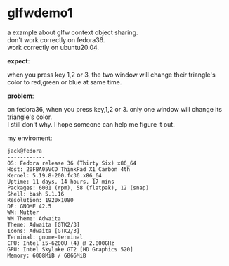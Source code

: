 # glfwdemo1

a example about glfw context object sharing. <br/>
don't work correctly on fedora36. <br/>
work correctly on ubuntu20.04. <br/>

**expect**: 

when you press key 1,2 or 3, the two window will change their triangle's color to red,green or blue at same time.

**problem**:

on fedora36, when you press key,1,2 or 3. only one window will change its triangle's color.  <br/>
I still don't why. I hope someone can help me figure it out.

my enviroment:
```
jack@fedora 
------------ 
OS: Fedora release 36 (Thirty Six) x86_64 
Host: 20FBA05VCD ThinkPad X1 Carbon 4th 
Kernel: 5.19.8-200.fc36.x86_64 
Uptime: 11 days, 14 hours, 17 mins 
Packages: 6001 (rpm), 58 (flatpak), 12 (snap) 
Shell: bash 5.1.16 
Resolution: 1920x1080 
DE: GNOME 42.5 
WM: Mutter 
WM Theme: Adwaita 
Theme: Adwaita [GTK2/3] 
Icons: Adwaita [GTK2/3] 
Terminal: gnome-terminal 
CPU: Intel i5-6200U (4) @ 2.800GHz 
GPU: Intel Skylake GT2 [HD Graphics 520] 
Memory: 6008MiB / 6866MiB 
```
